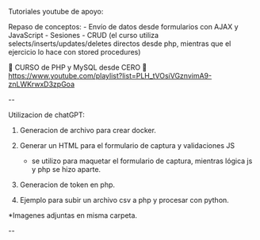 

Tutoriales youtube de apoyo:

Repaso de conceptos:
	- Envío de datos desde formularios con AJAX y JavaScript
	- Sesiones
	- CRUD (el curso utiliza selects/inserts/updates/deletes directos desde php, mientras que el ejercicio lo hace con stored procedures)

🐬 CURSO de PHP y MySQL desde CERO 🐘
https://www.youtube.com/playlist?list=PLH_tVOsiVGznvimA9-znLWKrwxD3zpGoa

--

Utilizacion de chatGPT:

1. Generacion de archivo para crear docker.

2. Generar un HTML para el formulario de captura y validaciones JS
	- se utilizo para maquetar el formulario de captura, mientras lógica js y php se hizo aparte.

3. Generacion de token en php.


4. Ejemplo para subir un archivo csv a php y procesar con python.

*Imagenes adjuntas en misma carpeta.

--


